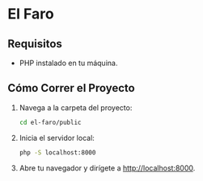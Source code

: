 # El Faro

## Requisitos

- PHP instalado en tu máquina.

## Cómo Correr el Proyecto

1. Navega a la carpeta del proyecto:
   ```bash
   cd el-faro/public
   ```

2. Inicia el servidor local:
   ```bash
   php -S localhost:8000
   ```

3. Abre tu navegador y dirígete a [http://localhost:8000](http://localhost:8000).
